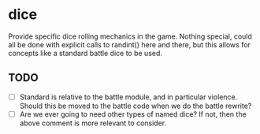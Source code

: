 # dice

Provide specific dice rolling mechanics in the game. Nothing special, could all be done with explicit calls to randint() here and there, but this allows for concepts like a standard battle dice to be used.

## TODO

- [ ] Standard is relative to the battle module, and in particular violence. Should this be moved to the battle code when we do the battle rewrite?
- [ ] Are we ever going to need other types of named dice? If not, then the above comment is more relevant to consider.
